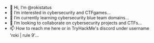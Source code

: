 - 👋 Hi, I’m @rokistatus
- 👀 I’m interested in cybersecurity and CTFgames...
- 🌱 I’m currently learning cybersecurity blue team domains...
- 💞️ I’m looking to collaborate on cybersecurity projects and CTFs...
- 📫 How to reach me here or in TryHackMe's discord under username 'roki | rule 9'...

<!---
rokistatus/rokistatus is a ✨ special ✨ repository because its `README.md` (this file) appears on your GitHub profile.
You can click the Preview link to take a look at your changes.
--->
